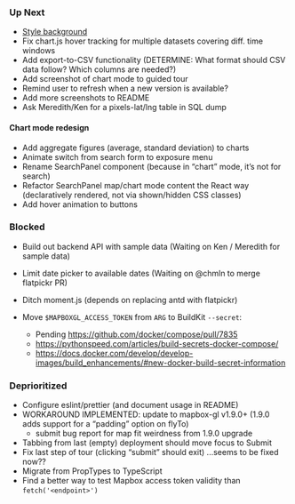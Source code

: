 ### Up Next

* [Style background](https://bgjar.com/?ck_subscriber_id=702982198)
* Fix chart.js hover tracking for multiple datasets covering diff. time
  windows
* Add export-to-CSV functionality
  (DETERMINE: What format should CSV data follow? Which columns are needed?)
* Add screenshot of chart mode to guided tour
* Remind user to refresh when a new version is available?
* Add more screenshots to README
* Ask Meredith/Ken for a pixels-lat/lng table in SQL dump

#### Chart mode redesign

* Add aggregate figures (average, standard deviation) to charts
* Animate switch from search form to exposure menu
* Rename SearchPanel component
  (because in “chart” mode, it’s not for search)
* Refactor SearchPanel map/chart mode content the React way
  (declaratively rendered, not via shown/hidden CSS classes)
* Add hover animation to buttons

### Blocked

* Build out backend API with sample data
  (Waiting on Ken / Meredith for sample data)
* Limit date picker to available dates
  (Waiting on @chmln to merge flatpickr PR)
* Ditch moment.js
  (depends on replacing antd with flatpickr)
* Move `$MAPBOXGL_ACCESS_TOKEN`
  from `ARG` to BuildKit `--secret`:

  * Pending <https://github.com/docker/compose/pull/7835>
  * <https://pythonspeed.com/articles/build-secrets-docker-compose/>
  * <https://docs.docker.com/develop/develop-images/build_enhancements/#new-docker-build-secret-information>

### Deprioritized

* Configure eslint/prettier (and document usage in README)
* WORKAROUND IMPLEMENTED: update to mapbox-gl v1.9.0+
  (1.9.0 adds support for a “padding” option on flyTo)
  * submit bug report for map fit weirdness from 1.9.0 upgrade
* Tabbing from last (empty) deployment should move focus to Submit
* Fix last step of tour (clicking “submit” should exit)
  ...seems to be fixed now??
* Migrate from PropTypes to TypeScript
* Find a better way to test Mapbox access token validity than `fetch('<endpoint>')`
